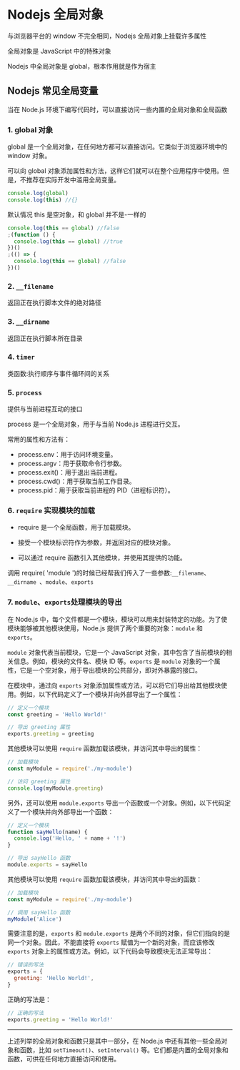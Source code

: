 # Nodejs 全局对象

与浏览器平台的 window 不完全相同，Nodejs 全局对象上挂载许多属性

全局对象是 JavaScript 中的特殊对象

Nodejs 中全局对象是 global，根本作用就是作为宿主

## Nodejs 常见全局变量

当在 Node.js 环境下编写代码时，可以直接访问一些内置的全局对象和全局函数

### 1. global 对象

global 是一个全局对象，在任何地方都可以直接访问。它类似于浏览器环境中的 window 对象。

可以向 global 对象添加属性和方法，这样它们就可以在整个应用程序中使用。但是，不推荐在实际开发中滥用全局变量。

```js
console.log(global)
console.log(this) //{}
```

默认情况 this 是空对象，和 global 并不是-一样的

```js
console.log(this == global) //false
;(function () {
  console.log(this == global) //true
})()
;(() => {
  console.log(this == global) //false
})()
```

### 2. `__filename`

返回正在执行脚本文件的绝对路径

### 3. `__dirname`

返回正在执行脚本所在目录

### 4. `timer`

类函数:执行顺序与事件循环间的关系

### 5. `process`

提供与当前进程互动的接口

process 是一个全局对象，用于与当前 Node.js 进程进行交互。

常用的属性和方法有：

- process.env：用于访问环境变量。
- process.argv：用于获取命令行参数。
- process.exit()：用于退出当前进程。
- process.cwd()：用于获取当前工作目录。
- process.pid：用于获取当前进程的 PID（进程标识符）。

### 6. `require` 实现模块的加载

- require 是一个全局函数，用于加载模块。

- 接受一个模块标识符作为参数，并返回对应的模块对象。

- 可以通过 require 函数引入其他模块，并使用其提供的功能。

调用 require( 'module ')的时候已经帮我们传入了一些参数:`__filename`、`__dirname `、`module`、`exports`

### 7. `module`、`exports`处理模块的导出

在 Node.js 中，每个文件都是一个模块，模块可以用来封装特定的功能。为了使模块能够被其他模块使用，Node.js 提供了两个重要的对象：`module` 和 `exports`。

`module` 对象代表当前模块，它是一个 JavaScript 对象，其中包含了当前模块的相关信息。例如，模块的文件名、模块 ID 等。`exports` 是 `module` 对象的一个属性，它是一个空对象，用于导出模块的公共部分，即对外暴露的接口。

在模块中，通过向 `exports` 对象添加属性或方法，可以将它们导出给其他模块使用。例如，以下代码定义了一个模块并向外部导出了一个属性：

```js
// 定义一个模块
const greeting = 'Hello World!'

// 导出 greeting 属性
exports.greeting = greeting
```

其他模块可以使用 `require` 函数加载该模块，并访问其中导出的属性：

```js
// 加载模块
const myModule = require('./my-module')

// 访问 greeting 属性
console.log(myModule.greeting)
```

另外，还可以使用 `module.exports` 导出一个函数或一个对象。例如，以下代码定义了一个模块并向外部导出一个函数：

```js
// 定义一个模块
function sayHello(name) {
  console.log('Hello, ' + name + '!')
}

// 导出 sayHello 函数
module.exports = sayHello
```

其他模块可以使用 `require` 函数加载该模块，并访问其中导出的函数：

```js
// 加载模块
const myModule = require('./my-module')

// 调用 sayHello 函数
myModule('Alice')
```

需要注意的是，`exports` 和 `module.exports` 是两个不同的对象，但它们指向的是同一个对象。因此，不能直接将 `exports` 赋值为一个新的对象，而应该修改 `exports` 对象上的属性或方法。例如，以下代码会导致模块无法正常导出：

```js
// 错误的写法
exports = {
  greeting: 'Hello World!',
}
```

正确的写法是：

```js
// 正确的写法
exports.greeting = 'Hello World!'
```

---

上述列举的全局对象和函数只是其中一部分，在 Node.js 中还有其他一些全局对象和函数，比如 `setTimeout()`、`setInterval()` 等。它们都是内置的全局对象和函数，可供在任何地方直接访问和使用。
